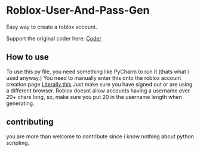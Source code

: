 # Roblox-User-And-Pass-Gen
Easy way to create a roblox account.

Support the original coder here: [Coder](https://github.com/ayushi7rawat/Youtube-Projects/tree/master/Random%20Password%20Generator)

## How to use
To use this py file, you need something like PyCharm to run it (thats what i used anyway.)
You need to manually enter this onto the roblox account creation page [Literally this](www.roblox.com)
Just make sure you have signed out or are using a different browser.
Roblox doesnt allow accounts having a username over 20+ chars long, so, make sure you put 20 in the username length when generating.

## contributing 
you are more than welcome to contribute since i know nothing about python scripting.
